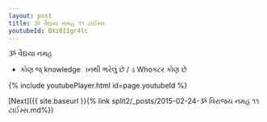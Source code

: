 ```yaml
---
layout: post
title: ૐ વૈદ્યયા નમહ ૧૧ ટાઈમ્સ
youtubeId: BXz0I1gr4lc
---
```

 
 
 ૐ વૈદ્યયા નમહ  
 
 -  કોણ જ્ knowledgeાનથી ભરેલું છે / ડ Whoક્ટર કોણ છે 
 
  
 
  
 
 
 
 
 
 


{% include youtubePlayer.html id=page.youtubeId %}
 
[Next]({{ site.baseurl }}{% link  split2/_posts/2015-02-24-ૐ વિરાજય નમહ ૧૧ ટાઈમ્સ.md%})
 
